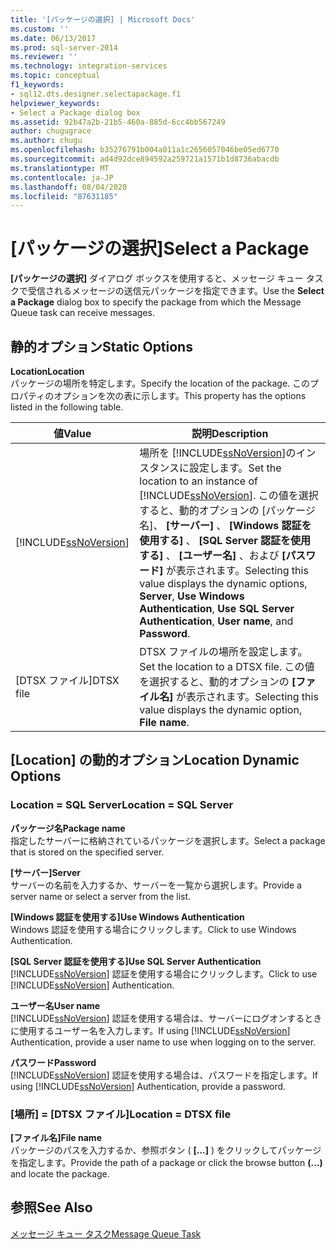 ```yaml
---
title: '[パッケージの選択] | Microsoft Docs'
ms.custom: ''
ms.date: 06/13/2017
ms.prod: sql-server-2014
ms.reviewer: ''
ms.technology: integration-services
ms.topic: conceptual
f1_keywords:
- sql12.dts.designer.selectapackage.f1
helpviewer_keywords:
- Select a Package dialog box
ms.assetid: 92b47a2b-21b5-460a-885d-6cc4bb567249
author: chugugrace
ms.author: chugu
ms.openlocfilehash: b35276791b004a011a1c2656057046be05ed6770
ms.sourcegitcommit: ad4d92dce894592a259721a1571b1d8736abacdb
ms.translationtype: MT
ms.contentlocale: ja-JP
ms.lasthandoff: 08/04/2020
ms.locfileid: "87631185"
---
```

# <a name="select-a-package"></a><span data-ttu-id="072cd-102">[パッケージの選択]</span><span class="sxs-lookup"><span data-stu-id="072cd-102">Select a Package</span></span>
  <span data-ttu-id="072cd-103">**[パッケージの選択]** ダイアログ ボックスを使用すると、メッセージ キュー タスクで受信されるメッセージの送信元パッケージを指定できます。</span><span class="sxs-lookup"><span data-stu-id="072cd-103">Use the **Select a Package** dialog box to specify the package from which the Message Queue task can receive messages.</span></span>  
  
## <a name="static-options"></a><span data-ttu-id="072cd-104">静的オプション</span><span class="sxs-lookup"><span data-stu-id="072cd-104">Static Options</span></span>  
 <span data-ttu-id="072cd-105">**Location**</span><span class="sxs-lookup"><span data-stu-id="072cd-105">**Location**</span></span>  
 <span data-ttu-id="072cd-106">パッケージの場所を特定します。</span><span class="sxs-lookup"><span data-stu-id="072cd-106">Specify the location of the package.</span></span> <span data-ttu-id="072cd-107">このプロパティのオプションを次の表に示します。</span><span class="sxs-lookup"><span data-stu-id="072cd-107">This property has the options listed in the following table.</span></span>  
  
|<span data-ttu-id="072cd-108">値</span><span class="sxs-lookup"><span data-stu-id="072cd-108">Value</span></span>|<span data-ttu-id="072cd-109">説明</span><span class="sxs-lookup"><span data-stu-id="072cd-109">Description</span></span>|  
|-----------|-----------------|  
|[!INCLUDE[ssNoVersion](../../includes/ssnoversion-md.md)]|<span data-ttu-id="072cd-110">場所を [!INCLUDE[ssNoVersion](../../includes/ssnoversion-md.md)]のインスタンスに設定します。</span><span class="sxs-lookup"><span data-stu-id="072cd-110">Set the location to an instance of [!INCLUDE[ssNoVersion](../../includes/ssnoversion-md.md)].</span></span> <span data-ttu-id="072cd-111">この値を選択すると、動的オプションの [パッケージ名]、 **[サーバー]** 、 **[Windows 認証を使用する]** 、 **[SQL Server 認証を使用する]** 、 **[ユーザー名]** 、および **[パスワード]** が表示されます。</span><span class="sxs-lookup"><span data-stu-id="072cd-111">Selecting this value displays the dynamic options, **Server**, **Use Windows Authentication**, **Use SQL Server Authentication**, **User name**, and **Password**.</span></span>|  
|<span data-ttu-id="072cd-112">[DTSX ファイル]</span><span class="sxs-lookup"><span data-stu-id="072cd-112">DTSX file</span></span>|<span data-ttu-id="072cd-113">DTSX ファイルの場所を設定します。</span><span class="sxs-lookup"><span data-stu-id="072cd-113">Set the location to a DTSX file.</span></span> <span data-ttu-id="072cd-114">この値を選択すると、動的オプションの **[ファイル名]** が表示されます。</span><span class="sxs-lookup"><span data-stu-id="072cd-114">Selecting this value displays the dynamic option, **File name**.</span></span>|  
  
## <a name="location-dynamic-options"></a><span data-ttu-id="072cd-115">[Location] の動的オプション</span><span class="sxs-lookup"><span data-stu-id="072cd-115">Location Dynamic Options</span></span>  
  
### <a name="location--sql-server"></a><span data-ttu-id="072cd-116">Location = SQL Server</span><span class="sxs-lookup"><span data-stu-id="072cd-116">Location = SQL Server</span></span>  
 <span data-ttu-id="072cd-117">**パッケージ名**</span><span class="sxs-lookup"><span data-stu-id="072cd-117">**Package name**</span></span>  
 <span data-ttu-id="072cd-118">指定したサーバーに格納されているパッケージを選択します。</span><span class="sxs-lookup"><span data-stu-id="072cd-118">Select a package that is stored on the specified server.</span></span>  
  
 <span data-ttu-id="072cd-119">**[サーバー]**</span><span class="sxs-lookup"><span data-stu-id="072cd-119">**Server**</span></span>  
 <span data-ttu-id="072cd-120">サーバーの名前を入力するか、サーバーを一覧から選択します。</span><span class="sxs-lookup"><span data-stu-id="072cd-120">Provide a server name or select a server from the list.</span></span>  
  
 <span data-ttu-id="072cd-121">**[Windows 認証を使用する]**</span><span class="sxs-lookup"><span data-stu-id="072cd-121">**Use Windows Authentication**</span></span>  
 <span data-ttu-id="072cd-122">Windows 認証を使用する場合にクリックします。</span><span class="sxs-lookup"><span data-stu-id="072cd-122">Click to use Windows Authentication.</span></span>  
  
 <span data-ttu-id="072cd-123">**[SQL Server 認証を使用する]**</span><span class="sxs-lookup"><span data-stu-id="072cd-123">**Use SQL Server Authentication**</span></span>  
 <span data-ttu-id="072cd-124">[!INCLUDE[ssNoVersion](../../includes/ssnoversion-md.md)] 認証を使用する場合にクリックします。</span><span class="sxs-lookup"><span data-stu-id="072cd-124">Click to use [!INCLUDE[ssNoVersion](../../includes/ssnoversion-md.md)] Authentication.</span></span>  
  
 <span data-ttu-id="072cd-125">**ユーザー名**</span><span class="sxs-lookup"><span data-stu-id="072cd-125">**User name**</span></span>  
 <span data-ttu-id="072cd-126">[!INCLUDE[ssNoVersion](../../includes/ssnoversion-md.md)] 認証を使用する場合は、サーバーにログオンするときに使用するユーザー名を入力します。</span><span class="sxs-lookup"><span data-stu-id="072cd-126">If using [!INCLUDE[ssNoVersion](../../includes/ssnoversion-md.md)] Authentication, provide a user name to use when logging on to the server.</span></span>  
  
 <span data-ttu-id="072cd-127">**パスワード**</span><span class="sxs-lookup"><span data-stu-id="072cd-127">**Password**</span></span>  
 <span data-ttu-id="072cd-128">[!INCLUDE[ssNoVersion](../../includes/ssnoversion-md.md)] 認証を使用する場合は、パスワードを指定します。</span><span class="sxs-lookup"><span data-stu-id="072cd-128">If using [!INCLUDE[ssNoVersion](../../includes/ssnoversion-md.md)] Authentication, provide a password.</span></span>  
  
### <a name="location--dtsx-file"></a><span data-ttu-id="072cd-129">[場所] = [DTSX ファイル]</span><span class="sxs-lookup"><span data-stu-id="072cd-129">Location = DTSX file</span></span>  
 <span data-ttu-id="072cd-130">**[ファイル名]**</span><span class="sxs-lookup"><span data-stu-id="072cd-130">**File name**</span></span>  
 <span data-ttu-id="072cd-131">パッケージのパスを入力するか、参照ボタン ( **[...]** ) をクリックしてパッケージを指定します。</span><span class="sxs-lookup"><span data-stu-id="072cd-131">Provide the path of a package or click the browse button **(...)** and locate the package.</span></span>  
  
## <a name="see-also"></a><span data-ttu-id="072cd-132">参照</span><span class="sxs-lookup"><span data-stu-id="072cd-132">See Also</span></span>  
 [<span data-ttu-id="072cd-133">メッセージ キュー タスク</span><span class="sxs-lookup"><span data-stu-id="072cd-133">Message Queue Task</span></span>](message-queue-task.md)  
  
  
